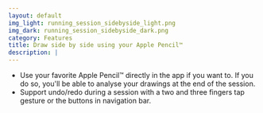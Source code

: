 ```yaml
---
layout: default
img_light: running_session_sidebyside_light.png
img_dark: running_session_sidebyside_dark.png
category: Features
title: Draw side by side using your Apple Pencil™
description: |
---
```


- Use your favorite Apple Pencil™ directly in the app if you want to. If you do so, you'll be able to analyse your drawings at the end of the session.
- Support undo/redo during a session with a two and three fingers tap gesture or the buttons in navigation bar.